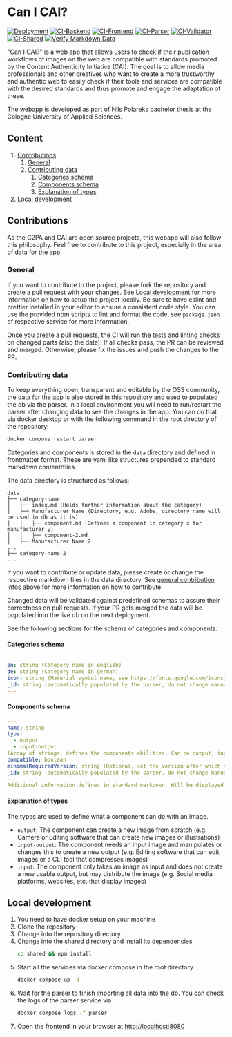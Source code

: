 # Can I CAI?

[![Deployment](https://github.com/n-pola/can-i-cai/actions/workflows/deployment.yaml/badge.svg)](https://github.com/n-pola/can-i-cai/actions/workflows/deployment.yaml)
[![CI-Backend](https://github.com/n-pola/can-i-cai/actions/workflows/backendIntegration.yaml/badge.svg)](https://github.com/n-pola/can-i-cai/actions/workflows/backendIntegration.yaml)
[![CI-Frontend](https://github.com/n-pola/can-i-cai/actions/workflows/frontendIntegration.yaml/badge.svg)](https://github.com/n-pola/can-i-cai/actions/workflows/frontendIntegration.yaml)
[![CI-Parser](https://github.com/n-pola/can-i-cai/actions/workflows/parserIntegration.yaml/badge.svg)](https://github.com/n-pola/can-i-cai/actions/workflows/parserIntegration.yaml)
[![CI-Validator](https://github.com/n-pola/can-i-cai/actions/workflows/validatorIntegration.yaml/badge.svg)](https://github.com/n-pola/can-i-cai/actions/workflows/validatorIntegration.yaml)
[![CI-Shared](https://github.com/n-pola/can-i-cai/actions/workflows/sharedIntegration.yaml/badge.svg)](https://github.com/n-pola/can-i-cai/actions/workflows/sharedIntegration.yaml)
[![Verify Markdown Data](https://github.com/n-pola/can-i-cai/actions/workflows/checkMarkdownData.yaml/badge.svg)](https://github.com/n-pola/can-i-cai/actions/workflows/checkMarkdownData.yaml)

"Can I CAI?" is a web app that allows users to check if their publication workflows of images on the web are compatible with standards promoted by the Content Authenticity Initiative (CAI). The goal is to allow media professionals and other creatives who want to create a more trustworthy and authentic web to easily check if their tools and services are compatible with the desired standards and thus promote and engage the adaptation of these.

The webapp is developed as part of Nils Polareks bachelor thesis at the Cologne University of Applied Sciences.

## Content
1. [Contributions](#contributions)
    1. [General](#general)
    2. [Contributing data](#contributing-data)
        1. [Categories schema](#categories-schema)
        2. [Components schema](#components-schema)
        3. [Explanation of types](#explanation-of-types)
2. [Local development](#local-development)

## Contributions
As the C2PA and CAI are open source projects, this webapp will also follow this philosophy. Feel free to contribute to this project, especially in the area of data for the app.

### General
If you want to contribute to the project, please fork the repository and create a pull request with your changes. See [Local development](#local-development) for more information on how to setup the project locally. Be sure to have eslint and prettier installed in your editor to ensure a consistent code style. You can use the provided npm scripts to lint and format the code, see `package.json` of respective service for more information.

Once you create a pull requests, the CI will run the tests and linting checks on changed parts (also the data). If all checks pass, the PR can be reviewed and merged. Otherwise, please fix the issues and push the changes to the PR.

### Contributing data
To keep everything open, transparent and editable by the OSS community, the data for the app is also stored in this repository and used to populated the db via the parser. In a local environment you will need to run/restart the parser after changing data to see the changes in the app. You can do that via docker desktop or with the following command in the root directory of the repository:
```bash
docker compose restart parser
```

Categories and components is stored in the `data` directory and defined in frontmatter format. These are yaml like structures prepended to standard markdown content/files.

The data directory is structured as follows:
```
data
├── category-name
│   ├── index.md (Holds further information about the category)
│   ├── Manufacturer Name (Directory, e.g. Adobe, directory name will be used in db as it is)
│   │   ├── component.md (Defines a component in category x for manufacturer y)
│   │   ├── component-2.md
│   ├── Manufacturer Name 2
...
├── category-name-2
...
```

If you want to contribute or update data, please create or change the respective markdown files in the data directory. See [general contribution infos above](#general) for more information on how to contribute.

Changed data will be validated against predefined schemas to assure their correctness on pull requests. If your PR gets merged the data will be populated into the live db on the next deployment.

See the following sections for the schema of categories and components.

#### Categories schema
```yaml
---
en: string (Category name in english)
de: string (Category name in german)
icon: string (Material symbol name, see https://fonts.google.com/icons)
_id: string (automatically populated by the parser, do not change manually)
---
```

#### Components schema
```yaml
---
name: string
type:
  - output
  - input-output
(Array of strings, defines the components abilities. Can be output, input-output, input)
compatible: boolean
minimalRequiredVersion: string (Optional, set the version after which the component is compatible with CAI)
_id: string (automatically populated by the parser, do not change manually)
---
Additional information defined in standard markdown. Will be displayed in the components details
```
#### Explanation of types
The types are used to define what a component can do with an image.
* `output`: The component can create a new image from scratch (e.g. Camera or Editing software that can create new images or illustrations)
* `input-output`: The component needs an input image and manipulates or changes this to create a new output (e.g. Editing software that can edit images or a CLI tool that compresses images)
* `input`: The component only takes an image as input and does not create a new usable output, but may distribute the image (e.g. Social media platforms, websites, etc. that display images)


## Local development
1. You need to have docker setup on your machine
2. Clone the repository
3. Change into the repository directory
4. Change into the shared directory and install its dependencies
    ```bash
    cd shared && npm install
    ```
5. Start all the services via docker compose in the root directory
    ```bash
    docker compose up -d
    ```
6. Wait for the parser to finish importing all data into the db. You can check the logs of the parser service via
    ```bash
    docker compose logs -f parser
    ```
7. Open the frontend in your browser at [http://localhost:8080](http://localhost:8080)
